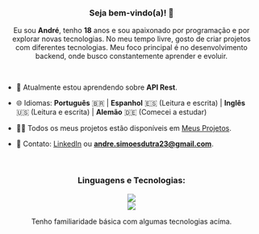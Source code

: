 <h3 align="center">Seja bem-vindo(a)! 👋</h3>
<p align="center">Eu sou <strong>André</strong>, tenho <strong>18</strong> anos e sou apaixonado por programação e por explorar novas tecnologias. No meu tempo livre, gosto de criar projetos com diferentes tecnologias. Meu foco principal é no desenvolvimento backend, onde busco constantemente aprender e evoluir.</p>

<br>

- 🌱 Atualmente estou aprendendo sobre **API Rest**.

- 🌐 Idiomas: **Português** 🇧🇷 | **Espanhol** 🇪🇸 (Leitura e escrita) | **Inglês** 🇺🇸 (Leitura e escrita) | **Alemão** 🇩🇪 (Comecei a estudar)

- 👨‍💻 Todos os meus projetos estão disponíveis em [Meus Projetos](https://tinyurl.com/ohneeternal).

- 📩 Contato: [LinkedIn](https://linkedin.com/euandresimoes) ou **andre.simoesdutra23@gmail.com**.

<br>

<h3 align="center">Linguagens e Tecnologias:</h3>
<p align="center">
  <a href="https://skillicons.dev">
    <img src="https://skillicons.dev/icons?i=cs,dotnet,js,express,py,selenium" />
    <br>
    <img src="https://skillicons.dev/icons?i=postman,mysql,mongodb,git" />
  </a>
  <p align="center">Tenho familiaridade básica com algumas tecnologias acíma.</p>
</p>

<br>
